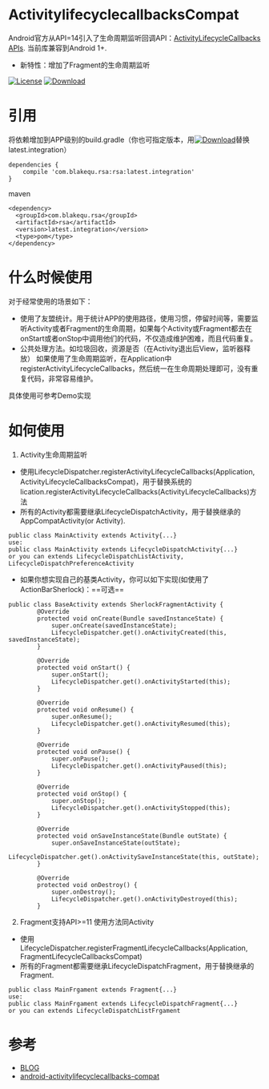 # ActivitylifecyclecallbacksCompat
Android官方从API=14引入了生命周期监听回调API：[ActivityLifecycleCallbacks APIs](http://developer.android.com/reference/android/app/Application.ActivityLifecycleCallbacks.html).
当前库兼容到Android 1+.
- 新特性：增加了Fragment的生命周期监听

[![License][licence_svg]][licence_url]
[![Download][bintray_svg]][bintray_url]
# 引用
将依赖增加到APP级别的build.gradle（你也可指定版本，用[![Download][bintray_svg]][bintray_url]替换latest.integration）
```
dependencies {
    compile 'com.blakequ.rsa:rsa:latest.integration'
}
```
maven
```
<dependency>
  <groupId>com.blakequ.rsa</groupId>
  <artifactId>rsa</artifactId>
  <version>latest.integration</version>
  <type>pom</type>
</dependency>
```

# 什么时候使用
对于经常使用的场景如下：
- 使用了友盟统计。用于统计APP的使用路径，使用习惯，停留时间等，需要监听Activity或者Fragment的生命周期，如果每个Activity或Fragment都去在onStart或者onStop中调用他们的代码，不仅造成维护困难，而且代码重复。
- 公共处理方法。如垃圾回收，资源是否（在Activity退出后View，监听器释放）
如果使用了生命周期监听，在Application中registerActivityLifecycleCallbacks，然后统一在生命周期处理即可，没有重复代码，非常容易维护。

具体使用可参考Demo实现

# 如何使用
1. Activity生命周期监听
- 使用LifecycleDispatcher.registerActivityLifecycleCallbacks(Application, ActivityLifecycleCallbacksCompat)，用于替换系统的lication.registerActivityLifecycleCallbacks(ActivityLifecycleCallbacks)方法
- 所有的Activity都需要继承LifecycleDispatchActivity，用于替换继承的AppCompatActivity(or Activity).
```
public class MainActivity extends Activity{...}
use:
public class MainActivity extends LifecycleDispatchActivity{...}
or you can extends LifecycleDispatchListActivity, LifecycleDispatchPreferenceActivity
```
- 如果你想实现自己的基类Activity，你可以如下实现(如使用了ActionBarSherlock)：==可选==
```
public class BaseActivity extends SherlockFragmentActivity {
        @Override
        protected void onCreate(Bundle savedInstanceState) {
            super.onCreate(savedInstanceState);
            LifecycleDispatcher.get().onActivityCreated(this, savedInstanceState);
        }

        @Override
        protected void onStart() {
            super.onStart();
            LifecycleDispatcher.get().onActivityStarted(this);
        }

        @Override
        protected void onResume() {
            super.onResume();
            LifecycleDispatcher.get().onActivityResumed(this);
        }

        @Override
        protected void onPause() {
            super.onPause();
            LifecycleDispatcher.get().onActivityPaused(this);
        }

        @Override
        protected void onStop() {
            super.onStop();
            LifecycleDispatcher.get().onActivityStopped(this);
        }

        @Override
        protected void onSaveInstanceState(Bundle outState) {
            super.onSaveInstanceState(outState);
            LifecycleDispatcher.get().onActivitySaveInstanceState(this, outState);
        }

        @Override
        protected void onDestroy() {
            super.onDestroy();
            LifecycleDispatcher.get().onActivityDestroyed(this);
        }
```

2. Fragment支持API>=11
使用方法同Activity
- 使用LifecycleDispatcher.registerFragmentLifecycleCallbacks(Application, FragmentLifecycleCallbacksCompat)
- 所有的Fragment都需要继承LifecycleDispatchFragment，用于替换继承的Fragment.
```
public class MainFrgament extends Fragment{...}
use:
public class MainFrgament extends LifecycleDispatchFragment{...}
or you can extends LifecycleDispatchListFrgament
```

# 参考
- [BLOG](www.blakequ.com)
- [android-activitylifecyclecallbacks-compat](https://github.com/BoD/android-activitylifecyclecallbacks-compat)

[bintray_svg]: https://api.bintray.com/packages/haodynasty/maven/AndroidLifecycle/images/download.svg
[bintray_url]: https://bintray.com/haodynasty/maven/AndroidLifecycle/_latestVersion
[licence_svg]: https://img.shields.io/badge/license-Apache%202-green.svg
[licence_url]: https://www.apache.org/licenses/LICENSE-2.0